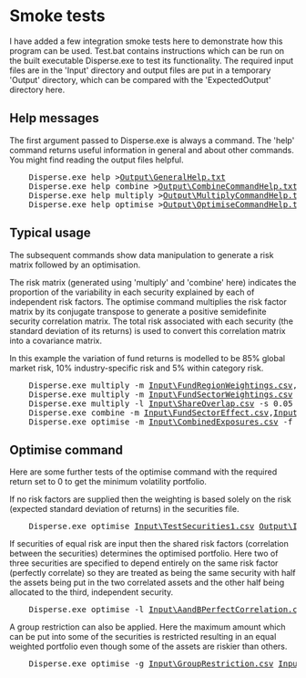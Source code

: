 # Smoke tests

I have added a few integration smoke tests here to demonstrate how this program can be used.
Test.bat contains instructions which can be run on the built executable Disperse.exe to test its functionality.
The required input files are in the 'Input' directory and output files are put in a temporary 'Output' directory, which can be compared with the 'ExpectedOutput' directory here.

## Help messages

The first argument passed to Disperse.exe is always a command. The 'help' command returns useful information in general and about other commands.
You might find reading the output files helpful.

<pre>
    Disperse.exe help ><a href="ExpectedOutput\GeneralHelp.txt">Output\GeneralHelp.txt</a>
    Disperse.exe help combine ><a href="ExpectedOutput\CombineCommandHelp.txt">Output\CombineCommandHelp.txt</a>
    Disperse.exe help multiply ><a href="ExpectedOutput\MultiplyCommandHelp.txt">Output\MultiplyCommandHelp.txt</a>
    Disperse.exe help optimise ><a href="ExpectedOutput\OptimiseCommandHelp.txt">Output\OptimiseCommandHelp.txt</a>
</pre>

## Typical usage

The subsequent commands show data manipulation to generate a risk matrix followed by an optimisation.

The risk matrix (generated using 'multiply' and 'combine' here) indicates the proportion of the variability in each security explained by each of independent risk factors. The optimise command multiplies the risk factor matrix by its conjugate transpose to generate a positive semidefinite security correlation matrix. The total risk associated with each security (the standard deviation of its returns) is used to convert this correlation matrix into a covariance matrix.

In this example the variation of fund returns is modelled to be 85% global market risk, 10% industry-specific risk and 5% within category risk.

<pre>
    Disperse.exe multiply -m <a href="Input\FundRegionWeightings.csv">Input\FundRegionWeightings.csv</a>,<a href="Input\RegionSectorWeightings.csv">Input\RegionSectorWeightings.csv</a> -r <a href="ExpectedOutput\FundSectorWeightings.csv">Output\FundSectorWeightings.csv</a>
    Disperse.exe multiply -m <a href="Input\FundSectorWeightings.csv">Input\FundSectorWeightings.csv</a> -s 0.1 -r <a href="ExpectedOutput\FundSectorEffect.csv">Output\FundSectorEffect.csv</a>
    Disperse.exe multiply -l <a href="Input\ShareOverlap.csv">Input\ShareOverlap.csv</a> -s 0.05 -r <a href="ExpectedOutput\ShareOverlapEffect.csv">Output\ShareOverlapEffect.csv</a>
    Disperse.exe combine -m <a href="Input\FundSectorEffect.csv">Input\FundSectorEffect.csv</a>,<a href="Input\ShareOverlapEffect.csv">Input\ShareOverlapEffect.csv</a> -a 0.85 -r <a href="ExpectedOutput\CombinedExposures.csv">Output\CombinedExposures.csv</a>
    Disperse.exe optimise -m <a href="Input\CombinedExposures.csv">Input\CombinedExposures.csv</a> -f <a href="ExpectedOutput\OutputFactorWeightings.csv">Output\OutputFactorWeightings.csv</a> <a href="Input\EquityFunds.csv">Input\EquityFunds.csv</a> <a href="ExpectedOutput\OutputPortfolio.csv">Output\OutputPortfolio.csv</a> 0.09 ><a href="ExpectedOutput\OptimisationOut.txt">Output\OptimisationOut.txt</a>
</pre>

## Optimise command

Here are some further tests of the optimise command with the required return set to 0 to get the minimum volatility portfolio.

If no risk factors are supplied then the weighting is based solely on the risk (expected standard deviation of returns) in the securities file.
<pre>
    Disperse.exe optimise <a href="Input\TestSecurities1.csv">Input\TestSecurities1.csv</a> <a href="ExpectedOutput\IndependentMinVolatilityPortfolio.csv">Output\IndependentMinVolatilityPortfolio.csv</a> 0 ><a href="ExpectedOutput\IndependentMinVolatilityPortfolioOut.txt">Output\IndependentMinVolatilityPortfolioOut.txt</a>
</pre>

If securities of equal risk are input then the shared risk factors (correlation between the securities) determines the optimised portfolio.
Here two of three securities are specified to depend entirely on the same risk factor (perfectly correlate) so they are treated as being the same security with half the assets being put in the two correlated assets and the other half being allocated to the third, independent security.
<pre>
    Disperse.exe optimise -l <a href="Input\AandBPerfectCorrelation.csv">Input\AandBPerfectCorrelation.csv</a> <a href="Input\TestSecurities2.csv">Input\TestSecurities2.csv</a> <a href="ExpectedOutput\TwoFundsCorrelatedPortfolio.csv">Output\TwoFundsCorrelatedPortfolio.csv</a> 0 ><a href="ExpectedOutput\TwoFundsCorrelatedPortfolioOut.txt">Output\TwoFundsCorrelatedPortfolioOut.txt</a>
</pre>

A group restriction can also be applied. Here the maximum amount which can be put into some of the securities is restricted resulting in an equal weighted portfolio even though some of the assets are riskier than others.
<pre>
    Disperse.exe optimise -g <a href="Input\GroupRestriction.csv">Input\GroupRestriction.csv</a> <a href="Input\TestSecurities1.csv">Input\TestSecurities1.csv</a> <a href="ExpectedOutput\GroupRestrictionPortfolio.csv">Output\GroupRestrictionPortfolio.csv</a> 0 ><a href="ExpectedOutput\GroupRestrictionPortfolioOut.txt">Output\GroupRestrictionPortfolioOut.txt</a>
</pre>
